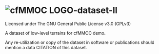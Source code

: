 # ![cfMMOC LOGO](https://github.com/cfmmoc/cfmmoc/blob/master/cfmmoc.png)-dataset-ll
Licensed under The GNU General Public License v3.0 (GPLv3)

A dataset of low-level terrains for cfMMOC demo.

Any re-utilization or copy of the dataset in software or publications should mention a data CITATION of this dataset.
